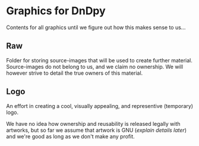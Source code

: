 Graphics for DnDpy
==================
Contents for all graphics until we figure out how this makes sense to us...

Raw
---
Folder for storing source-images that will be used to create further material.
Source-images do not belong to us, and we claim no ownership. We will however strive to detail the true owners of this material.

Logo
----
An effort in creating a cool, visually appealing, and representive (temporary) logo.

We have no idea how ownership and reusability is released legally with artworks,
but so far we assume that artwork is GNU (_explain details later_) and we're good as long as we don't make any profit.
